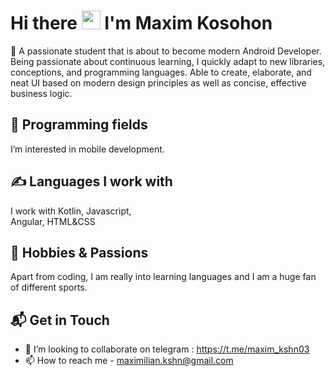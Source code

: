 # Hi there <img src="https://raw.githubusercontent.com/MartinHeinz/MartinHeinz/master/wave.gif" width="30px"> I'm Maxim Kosohon

🚀 A passionate student that is about to become modern Android Developer. Being passionate about continuous learning, I quickly adapt to new libraries, conceptions, and programming languages. Able to create, elaborate, and neat UI based on modern design principles as well as concise, effective business logic.

## 👀 Programming fields
I’m interested in mobile development.
##

## &#x270d; Languages I work with 
 I work with 
 Kotlin,
 Javascript,  
 Angular, 
 HTML&CSS
##

## 🌱 Hobbies & Passions
Apart from coding, I am really into learning languages and I am a huge fan of different sports.
## 📬 Get in Touch
- 💞️ I’m looking to collaborate on telegram : https://t.me/maxim_kshn03
- 📫 How to reach me - maximilian.kshn@gmail.com


<!---
max1miliankosogon/max1miliankosogon is a ✨ special ✨ repository because its `README.md` (this file) appears on your GitHub profile.
You can click the Preview link to take a look at your changes.
--->

